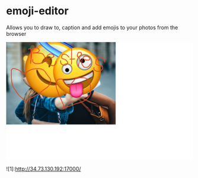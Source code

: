 # emoji-editor
Allows you to draw to, caption and add emojis to your photos from the browser

![](image-sample.png)

![1]:http://34.73.130.192:17000/
